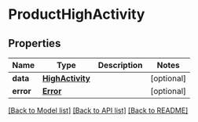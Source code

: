 # ProductHighActivity

## Properties
Name | Type | Description | Notes
------------ | ------------- | ------------- | -------------
**data** | [**HighActivity**](HighActivity.md) |  | [optional] 
**error** | [**Error**](Error.md) |  | [optional] 

[[Back to Model list]](../README.md#documentation-for-models) [[Back to API list]](../README.md#documentation-for-api-endpoints) [[Back to README]](../README.md)

